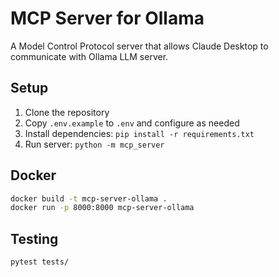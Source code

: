# MCP Server for Ollama

A Model Control Protocol server that allows Claude Desktop to communicate with Ollama LLM server.

## Setup

1. Clone the repository
2. Copy `.env.example` to `.env` and configure as needed
3. Install dependencies: `pip install -r requirements.txt`
4. Run server: `python -m mcp_server`

## Docker

```bash
docker build -t mcp-server-ollama .
docker run -p 8000:8000 mcp-server-ollama
```

## Testing

```bash
pytest tests/
```